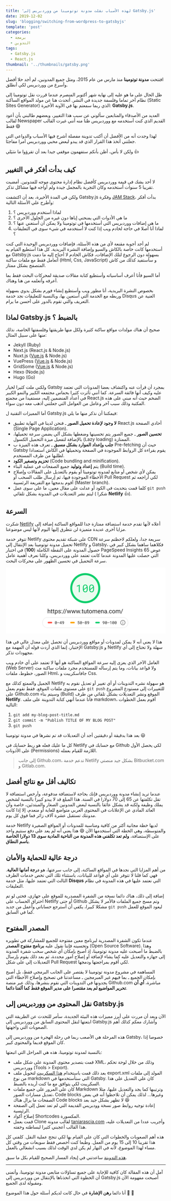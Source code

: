```yaml
---
title: 'لهذه الأسباب نقلت مدونة توتومينا من ووردبريس إلى Gatsby.js'
date: 2019-12-02
slug: 'blogging/switching-from-wordpress-to-gatsbyjs'
template: 'post'
categories:
  - برمجة
  - التدوين
tags:
  - Gatsby.js
  - React.js
thumbnail: '../thumbnails/gatsby.png'
---
```


افتتحت **مدونة توتومينا** منذ مارس من عام 2015، ومثل جميع المدونين، لم أجد حلا أفضل وأسرع من ووردبريس لكي أنطلق.

ظل الحال على ما هو عليه إلى نهاية شهر أكتوبر المنصرم عندما قررت نقل توتومينا إلى نظام آخر تماما وفلسفة جديدة في النشر. أتحدث هنا عن مولد المواقع الساكنة (Static Sites Generator) الذي ربما سمعتم بها في الآونة الأخيرة: **Gatsby.js**.

العديد من الأصدقاء والمتابعين سألوني عن سبب هذا التغيير، وبعضهم طالبني بأن أعود لقالب Newspaper القديم الذي كنت أستخدمه مع ووردبريس ظنا منه أنني غيرت القالب فقط 😄

لهذا وجدت أنه من الأفضل أن أكتب تدوينة مفصلة أشرح فيها الأسباب والدواعي التي جعلتني أتخذ هذا القرار الذي قد يبدو لبعض محبي ووردبريس أمرا مفاجئا.

ولكن لا بأس، أظن بأنكم ستفهمون موقفي جيدا بعد أن تقرؤوا ما سَيَلي 👍

## كيف بدأت أفكر في التغيير

لا أحد يشك في قيمة ووردبريس كأفضل نظام إدارة محتوى موجه للمدونين. أمضيت تقريبا 5 سنوات أستخدمه وكان التجربة بالمجمل جيدة ولم أواجه فيها مشاكل تذكر.

ولكن في المدة الأخيرة، بعد أن اكتشفت Gatsby.js وفكرة [JAM Stack](https://www.tutomena.com/web-development/javascript/what-is-jamstack/)، بدأت أفكر وأطرح علي الأسئلة التالية:

1. لماذا أستخدم ووردبريس ؟
2. ما هي الأدوات التي يمنحني إياها دون غيره من الحلول الأخرى ؟
3. ما هي إضافات ووردبريس التي أستخدمها في توتومينا ولا يمكن أن أستغني عنها ؟
4. لماذا أنا أصلا في حاجة لخادم ويب إذا كنت لا أستخدمه في شيء سوى في التعليقات ؟

لم أجد أجوبة مقنعة لأي من هذه الأسئلة، فإضافات ووردبريس الوحيدة التي كنت أستخدمها كانت خاصة بالكاش والسيو وإضافة النشرة البريدية. كل هذا أستطيع القيام به مع Gatsby.js بسهولة دون الرجوع لتلك الإضافات، فكاش الخادم لا أحتاج إليه ما دمت أتعامل فقط مع ملفات ساكنة (Html, Css, JavaScript) و سأستفيد كذلك من كاش المتصفح بشكل ممتاز.

أما السيو فأنا أعرف أساسياته وأستطيع كتابة مقالات صديقة لمحركات البحث فقط بما أعرفه وأتعلمه من هنا وهناك.

بخصوص النشرة البريدية، أنا مطور ويب وأستطيع إنشاء فورم بشكل يدوي بسهولة وربطه مع الخدمة التي أستعين بها، وبالنسبة للتعليقات نجد خدمة Disqus الغنية عن التعريف والتي تقوم بالدور على أحسن ما يرام.

## لماذا Gatsby.js بالضبط ؟

صحيح أن هناك مولدات مواقع ساكنة كثيرة ولكل منها طريقتها وفلسفتها الخاصة، نذلك منها على سبيل المثال:

- Jekyll (Ruby)
- Next.js (React.js & Node.js)
- Nuxt.js ([Vue.js](/vuejs-framework) & Node.js)
- VuePress ([Vue.js](/vuejs-framework) & Node.js)
- GridSome ([Vue.js](/vuejs-framework) & Node.js)
- Hexo (Node.js)
- Hugo (Go)

ولكني ملت كثيرا لخيار Gatsby بمجرد أن قرأت عنه واكتشاف بعضا المدونات التي تعتمد عليه وكيف أنها فائقة السرعة. كما أنني تأثرت كثيرا بحماس مجتمعه الكبير والنمو الكبير في أعداد المنضمين إليه، مستفيدا من مجمتع React.js الضخم حيث أنه مبني على هذه المكتبة وذلك سبب آخر وعامل من العوامل التي جعلتني أذهب معه دون سواء.

أما المميزات التقنية ل Gatsby.js فيمكننا أن نذكر منها ما يلي:

- **لا وجود لإعادة تحميل الصور** ـ فنحن لدينا في النهاية تطبيق React.js أحادي الصفحة (Single Page Application).
- **تحسين الصور** ـ جميع الصور يتم تحسينها وضغطها بشكل آلي يضمن سرعة تحميلها، بالإضافة لتفعيل ميزة التحميل الكسول (Lazy loading) الممتازة.
- **جلب وإعداد الموارد بشكل مسبق** ـ تعرف هذه الميزة ب Pre-fetching حيث أن Gatsby يقوم بقراءة كل الروابط الموجودة في الصفحة وتحميلها في الكاش استعدادا لطلبها من طرف المستخدم.
- **تحزيم وتصغير الكود** (Code bundling and minification).
- يتم **إعداد وتوليد** جميع الصفحات في عملية البناء (Build time).
- يمكن لأي شخص أو متابع لمدونة توتومينا أو يقوم بالتعديل على المقالات وإصلاح الأخطاء الموجودة فيها، ثم إرسال طلب السحب أو Pull Request لكي أراجعه ثم أقوم بدمجها مع التفريعة الرئسيية (Master branch).
- كلما قمت بتحديث في الكود أو عدلت على مقال معين، ما علي سوى عمل `git push` ليتم نشر التعديلات في المدونة بشكل تلقائي ( شكرا **Netlify** 👍).

## السرعة

شكرت [Netlify](https://www.netlify.com/) أعلاه لأنها تقدم خدمة استضافة ممتازة جدا للمواقع الساكنة إضافة إلى مزايا أخرى عديدة متميزة لن نتطرق إليها اليوم لأنها ليس موضوعنا.

تتوفر خدمة Netlify على شبكة تقديم محتوى CDN سريعة جدا، ولعلكم لاحظتم سرعة تحميل مدونة توتومينا بعد الإنتقال إلى Netlify و Gatsby، فكلاهما ساهما بشكل كبير في حصول المدونة على النقطة الكاملة (**100**) في اختبار PageSpeed Insights عوض 65 التي حصلت عليها المدونة عندما كانت تعتمد على ووردبريس، وكلنا نعرف أهمية عامل سرعة التحميل في تحسين الظهور على محركات البحث.

![سرعة تحميل جيدة لمدونة توتومينا](../images/tutomena-google-pagespeed-insights.png)

هذا لا يعني أنه لا يمكن لمدونات أو مواقع ووردبريس أن تحصل على معدل عالي في هذا الإختبار، إنما الذي أردت قوله أن المهمة مع Gatsby.js و Netlify سهلة ولا تحتاج إلى أي مجهودات تذكر.

العامل الآخر الذي يعزى إليه سرعة المواقع الساكنة هو أنها لا تعتمد على أي خادم ويب (Web Server) ولا قواعد بيانات، وما يتم إرساله للمستخدم مجرد ملفات ساكنة مث الصور، خطوط، ملفات Html، جافاسكريبت و Css.

الجميل والممتع كذلك مع Netlify هو سهولة نشره التدوينات أو أي تغيير أو تعديل نقوم به على مستوى ملفات الموقع. فقط نقوم بعمل `git push` للتغييرات إلى مستودع المشروع على Github.com وسيتم بناء (Build) الموقع ونشر التعديلات بشكل تلقائي من طرف **Netlify**. فأنا عندما أنهي كتابة التدوينة على ملف markdown، أقوم بعمل الخطوات التالية:

1. `git add my-blog-post-title.md`
2. `git commit -m "Publish TITLE OF MY BLOG POST"`
3. `git push`

بعد هذا بدقيقة أو دقيقتين أجد أن التعديلات قد تم نشرها في مدونة توتومينا 😃

كل ما عليك فعله هو ربط حسابك في Netlify مع حسابك في Github لكي يحصل الأول على الأذونات (Permissions) اللازمة للقيام بعمله.

> إلى جانب Github.com، تدعم خدمة Netlify بشكل جيد منصتي Bitbucket.com و Gitlab.com.

## تكاليف أقل مع نتائج أفضل

عندما تريد إنشاء مدونة ووردبريس فإنك بحاجة لاستضافة مدفوعة، وأرخص استضافة لا تقل تكلفتها عن 65 إلى 70 دولارا في السنة. هذا المبلغ قد لا يبدو كبيرا بالنسبة لشخص يملك وظيفة ولكنه قد يشكل عائقا بالنسبة لبعض المدونين الصغار والمبتدئين، خاصة وأن العائد المادي عن الإعلانات في المحتوى العربي متواضع للغاية أو منعدم، إلا إذا كانت مدونتك تستقبل عشرة آلاف زائر فما فوق كل يوم.

خدمة Netlify لديها خطة مجانية أكثر من كافية ومناسبة للمدونات أو المواقع الصغيرة والمتوسطة، وهي الخطة التي أستخدمها الآن 😄 هذا يعني أنه لم يعد علي دفع سنتيم واحد على الإستضافة، **ولم تعد تكلفني هذه المدونة من الناحية المادية سوى 13 دولارا الخاصة باسم النطاق**.

## درجة عالية للحماية والأمان

من أهم المزايا التي نجدها في المواقع الساكنة، إلى جانب سرعتها، هو **درجة أمانها العالية**. فهي كما قلنا لا تتوفر على أي قواعد للبيانات، باستثناء تلك التي تخص خدمات الطرف الثالث التي تعتمد عليها، مثل خدمة **Disqus** التي نعتمد عليها في هذه المدونة في نظام التعليقات.

إضافة إلى ذلك، هناك دائما نسخة من الشفرة المصدرية للموقع على جهازي، فحتى لو تم اختراق الحساب على Netlify أو حتى Github وتم مسح جميع الملفات فالأمر لا يشكل مشكلا كبيرا، يكفي أن أسترجع حساباتي وأعمل من جديد `git push` ليعود الموقع للعمل كما في السابق.

## المصدر المفتوح

عندما تكون الشفرة المصدرية لبرنامج معين مفتوحة للجميع للمشاركة في تطويره وتحسينه فإننا نقول عليه **برنامج مفتوح المصدر** (Open Source Software). وهذا بالضبط ما أصبحت عليه مدونة توتومينا، إذ أصبح بإمكان أي شخص سحب شفرة المدونة إلى جهازه والتعديل عليه كما يشاء لإضافة أو إصلاح أمور محددة، ثم بعد ذلك يقوم بإرسال التعديلات إلي على شكل Pull Request لكي أقوم بمراجعتها ودمجها.

المساهمة في مشروع مدونة توتومينا لا يقتصر على الجانب البرمجي فقط، بل أصبح بإمكان الجميع ـ بما فيهم غير المبرمجين ـ مساعدتنا في تصحيح وإصلاح الأخطاء التي يجدونها في التدوينات التي نقوم بنشرها، وذلك عبر منصة Github.com مباشرة، **أي أن تحرير المواضيع لم يعد مقتصرا على مدير الموقع فقط كما ألفنا دائما**.

## نقل المحتوى من ووردبريس إلى Gatsby.js

الآن وبعد أن مررت على أبرز مميزات هذه البيئة الجديدة، سأمر للتحدث عن الطريقة التي ابتعتها لنقل المحتوى السابق من ووردبريس إلى Gatsby.js وأشارك معكم كذلك أهم الصعوبات التي واجهتها.

هذه المرحلة هي الأصعب ربما في رحلة الهجرة من ووردبريس إلى Gatsby، خصوصا إذا كان الموقع قديما والمحتوى كبير.

بالنسبة لمدونة توتومينا، هذه هي المراحل التي اتبعتها:

- قمت بتصدير محتوى المدونة على شكل ملف XML، وذلك من خلال لوحة تحكم ووردبريس (Tools > Export).
- بعد ذلك قمت باستخدام [هذا السكريبت](https://github.com/lonekorean/wordpress-export-to-markdown) لتحويل ملف export.xml المولد إلى ملفات من نوع markdown التي ستأستخدمها في Gatsby. كان علي التعديل على هذا السكريبت لكي يتوافق مع ما كنت أريده بالضبط.
- كان علي المرور على جميع ملفات Markdown وترتيبها كما يجد والتعديل عليها، مثلا تعديل مسارات الصور، Code blocks وغيرها... لذلك يمكن أن تلاحظوا أنه في بعض الصفحات ما يزال هناك Code blocks لا تظهر بشكل جيد بعد 😆
- إعادة توجيه روابط صور نسخة وودبريس القديمة التي لم تعد تعمل إلى الصفحة الرئيسية.
- إصلاح أكواد Shortcodes المكسورة.
- قمت بعمل Clone لقالب مدونة [taniarascia.com](https://github.com/taniarascia/taniarascia.com/) وأجريب عددا من التعديلات عليه، هذا القالب أعجبني كثيرا لبساطته وخفته.

هذه أهم الصعوبات والخطوات التي كان علي القيام بها لكي تنجح عملية النقل. كلفني كل هذا تقريبا 10 إلى 15 يوم من العمل. وطبعا كنت أخصص فقط سويعات من وقتي كل مساء لهذا الموضوع، لأنه في النهار لم يكن لدي الوقت لذلك بسبب انشغالي بالعمل.

[هذه التدوينة](https://www.taniarascia.com/migrating-from-wordpress-to-gatsby/) ساعدتني في إيجاد المسار الصحيح للقيام بكل ما سبق.

---

آمل أن هذه المقالة كان كافية للإجابة على جميع تساؤلات متابعي مدونة توتومينا، وأتمنى أن الخطوة التي اتخذناها بالإنتقال من ووردبريس إلى Gatsby.js أصبحت مفهومة الآن ومقبولة لدى الجميع.

أنا دائما **رهن الإشارة** في حال كانت لديكم أسئلة حول هذا الموضوع 💌 💚
